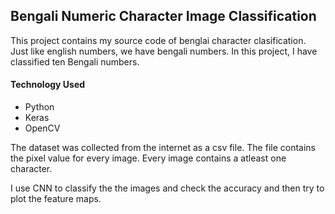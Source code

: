 ## Bengali Numeric Character Image Classification

This project contains my source code of benglai character clasification. Just like english numbers, we have bengali numbers. In this project, I have classified ten Bengali numbers.

#### Technology Used
 -  Python
 -  Keras
 -  OpenCV
 
The dataset was collected from the internet as a csv file. The file contains the pixel value for every image. Every image contains a atleast one character.

I use CNN to classify the the images and check the accuracy and then try to plot the feature maps.
